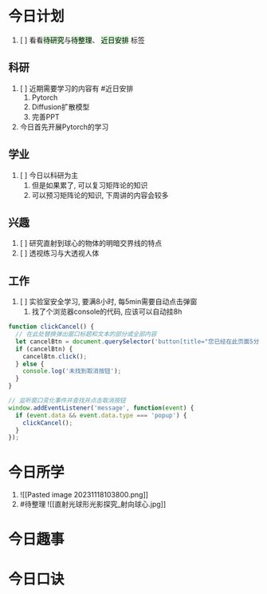 # 今日计划

1. [ ] 看看<mark style="background: #BBFABBA6;">待研究</mark>与<mark style="background: #BBFABBA6;">待整理</mark>、 <mark style="background: #BBFABBA6;">近日安排</mark> 标签

## 科研

1. [ ] 近期需要学习的内容有 #近日安排
	1. Pytorch
	2. Diffusion扩散模型
	3. 完善PPT
2. 今日首先开展Pytorch的学习
## 学业

1. [ ] 今日以科研为主
	1. 但是如果累了, 可以复习矩阵论的知识
	2. 可以预习矩阵论的知识, 下周讲的内容会较多

## 兴趣

1. [ ] 研究直射到球心的物体的明暗交界线的特点
2. [ ] 透视练习与大透视人体


## 工作

1. [ ] 实验室安全学习, 要满8小时, 每5min需要自动点击弹窗
	1. 找了个浏览器console的代码, 应该可以自动挂8h
```javascript
function clickCancel() {
  // 在此处替换弹出窗口标题和文本的部分或全部内容
  let cancelBtn = document.querySelector('button[title="您已经在此页面5分钟了，是否继续？"][text()="确定"]');
  if (cancelBtn) {
    cancelBtn.click();
  } else {
    console.log('未找到取消按钮');
  }
}

// 监听窗口变化事件并查找并点击取消按钮
window.addEventListener('message', function(event) {
  if (event.data && event.data.type === 'popup') {
    clickCancel();
  }
});
```

# 今日所学

1. ![[Pasted image 20231118103800.png]]
2. #待整理 ![[直射光球形光影探究_射向球心.jpg]]

# 今日趣事



# 今日口诀